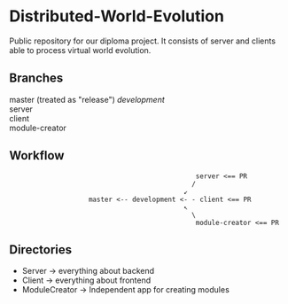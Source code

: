 # Distributed-World-Evolution
Public repository for our diploma project. It consists of server and clients able to process virtual world evolution.

## Branches
master (treated as "release")
*development*  
server  
client  
module-creator  

## Workflow
                                                   server <== PR
                                                  /
                                                ↙
                        master <-- development <- - client <== PR
                                                ↖
                                                  \
                                                   module-creator <== PR


## Directories
- Server -> everything about backend  
- Client -> everything about frontend  
- ModuleCreator -> Independent app for creating modules  